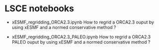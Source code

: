 # LSCE notebooks

* xESMF_regridding_ORCA2.3.ipynb
How to regrid a ORCA2.3 ouput by using xESMF and a normed conservative method ?

* xESMF_regridding_ORCA2.3_PALEO.ipynb
How to regrid a ORCA2.3 PALEO ouput by using xESMF and a normed conservative method ?
